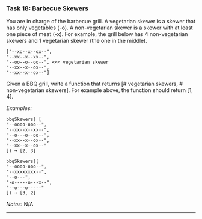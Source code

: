 ### Task 18: Barbecue Skewers
You are in charge of the barbecue grill. A vegetarian skewer is a skewer that has only vegetables (-o). A non-vegetarian skewer is a skewer with at least one piece of meat (-x).
For example, the grill below has 4 non-vegetarian skewers and 1 vegetarian skewer (the one in the middle).
```
["--xo--x--ox--",
"--xx--x--xx--",
"--oo--o--oo--", <<< vegetarian skewer
"--xx--x--ox--",
"--xx--x--ox--"]
```
Given a BBQ grill, write a function that returns [# vegetarian skewers, # non-vegetarian skewers]. For example above, the function should return [1, 4].

*Examples:*
```
bbqSkewers( [
"--oooo-ooo--",
"--xx--x--xx--",
"--o---o--oo--",
"--xx--x--ox--",
"--xx--x--ox--"
]) ➞ [2, 3]

bbqSkewers([
"--oooo-ooo--",
"--xxxxxxxx--",
"--o---",
"-o-----o---x--",
"--o---o-----"
]) ➞ [3, 2]
```
*Notes:*
N/A
***